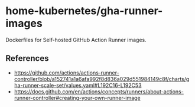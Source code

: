 # home-kubernetes/gha-runner-images

Dockerfiles for Self-hosted GitHub Action Runner images.

## References

- https://github.com/actions/actions-runner-controller/blob/a152741a1a6afa992f8d836a029d551984149c8f/charts/gha-runner-scale-set/values.yaml#L192C16-L192C53
- https://docs.github.com/en/actions/concepts/runners/about-actions-runner-controller#creating-your-own-runner-image
